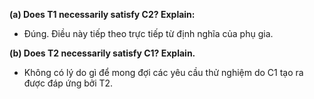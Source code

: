 
__(a) Does T1 necessarily satisfy C2? Explain:__
- Đúng. Điều này tiếp theo trực tiếp từ định nghĩa của phụ gia.

__(b) Does T2 necessarily satisfy C1? Explain.__
- Không có lý do gì để mong đợi các yêu cầu thử nghiệm do C1 tạo ra được đáp ứng bởi T2.